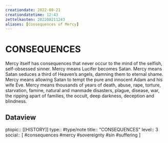 ```yaml
---
creationdate: 2022-08-21
creationdatetime: 12:43
zettelkasten: 202208211243
aliases: [Consequences of Mercy]
---
```

# CONSEQUENCES 
Mercy itself has consequences that never occur to the mind of the selfish, self-obsessed sinner. Mercy means Lucifer becomes Satan. Mercy means Satan seduces a third of Heaven’s angels, damning them to eternal shame. Mercy means allowing Satan to tempt the pure and innocent Adam and his wife Eve. Mercy means thousands of years of death, abuse, rape, torture, starvation, famine, natural and manmade disasters, plague, disease, war, the ripping apart of families, the occult, deep darkness, deception and blindness.

## Dataview
ptopic:: [[HISTORY]]
type:: #type/note
title:: "CONSEQUENCES"
level:: 3
social:: [ #consequences #mercy #sovereignty #sin #suffering ]